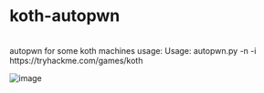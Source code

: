 # koth-autopwn
<br>
autopwn for some koth machines
usage: Usage: autopwn.py -n <Machine Name> -i <Machine Ip>
<br>
https://tryhackme.com/games/koth

![image](https://user-images.githubusercontent.com/65070195/182043488-edb5e668-0f15-4165-8806-acf386037f41.png)
